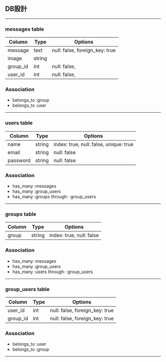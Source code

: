 ## DB設計
***
### messages table

|Column|Type|Options|
|------|----|-------|
|message|text|null: false, foreign_key: true|
|image|string| |
|group_id|int|null: false,|
|user_id|int|null: false,|

### Association
- belongs_to :group
- belongs_to :user
***

### users table

|Column|Type|Options|
|------|----|-------|
|name|string|index: true, null: false, unique: true|
|email|string|null: false|
|password|string|null: false|

### Association
- has_many :messages
- has_many :group_users
- has_many :groups through: :group_users
***

### groups table

|Column|Type|Options|
|------|----|-------|
|group|string|index: true, null: false|

### Association
- has_many :messages
- has_many :group_users
- has_many :users through: :group_users
***

### group_users table

|Column|Type|Options|
|------|----|-------|
|user_id|int|null: false, foreign_key: true|
|group_id|int|null: false, foreign_key: true|

### Association
- belongs_to :user
- belongs_to :group
***
